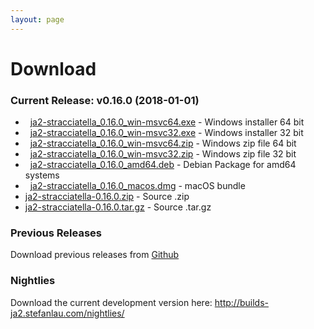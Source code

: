 ```yaml
---
layout: page
---
```


# Download

### Current Release: v0.16.0 (2018-01-01)

- <span class="fa fa-lg fa-windows"></span>&nbsp; [ja2-stracciatella_0.16.0_win-msvc64.exe](https://github.com/ja2-stracciatella/ja2-stracciatella/releases/download/v0.16.0/ja2-stracciatella_0.16.0_win-msvc64.exe) - Windows installer 64 bit
- <span class="fa fa-lg fa-windows"></span>&nbsp; [ja2-stracciatella_0.16.0_win-msvc32.exe](https://github.com/ja2-stracciatella/ja2-stracciatella/releases/download/v0.16.0/ja2-stracciatella_0.16.0_win-msvc32.exe) - Windows installer 32 bit
- <span class="fa fa-lg fa-windows"></span>&nbsp; [ja2-stracciatella_0.16.0_win-msvc64.zip](https://github.com/ja2-stracciatella/ja2-stracciatella/releases/download/v0.16.0/ja2-stracciatella_0.16.0_win-msvc64.zip) - Windows zip file 64 bit
- <span class="fa fa-lg fa-windows"></span>&nbsp; [ja2-stracciatella_0.16.0_win-msvc32.zip](https://github.com/ja2-stracciatella/ja2-stracciatella/releases/download/v0.16.0/ja2-stracciatella_0.16.0_win-msvc32.zip) - Windows zip file 32 bit
- <span class="fa fa-lg fa-linux"></span>&nbsp; [ja2-stracciatella_0.16.0_amd64.deb](https://github.com/ja2-stracciatella/ja2-stracciatella/releases/download/v0.16.0/ja2-stracciatella_0.16.0_amd64.deb) - Debian Package for amd64 systems
- <span class="fa fa-lg fa-apple"></span>&nbsp; [ja2-stracciatella_0.16.0_macos.dmg](https://github.com/ja2-stracciatella/ja2-stracciatella/releases/download/v0.16.0/ja2-stracciatella_0.16.0_macos.dmg) - macOS bundle
- [ja2-stracciatella-0.16.0.zip](https://github.com/ja2-stracciatella/ja2-stracciatella/archive/v0.16.0.zip) - Source .zip
- [ja2-stracciatella-0.16.0.tar.gz](https://github.com/ja2-stracciatella/ja2-stracciatella/archive/v0.16.0.tar.gz) - Source .tar.gz

### Previous Releases

Download previous releases from [Github](https://github.com/ja2-stracciatella/ja2-stracciatella/releases)

### Nightlies

Download the current development version here: http://builds-ja2.stefanlau.com/nightlies/
